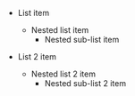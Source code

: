 * List item
  * Nested list item
    * Nested sub-list item

* List 2 item
  * Nested list 2 item
    * Nested sub-list 2 item
